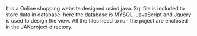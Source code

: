  It is a Online shopping website designed usind java.
 Sql file is included to store data in database.
 here the database is MYSQL.
 JavaScript and Jquery is used to design the view.
All the files need to run the poject are enclosed in the JAKproject directory.
